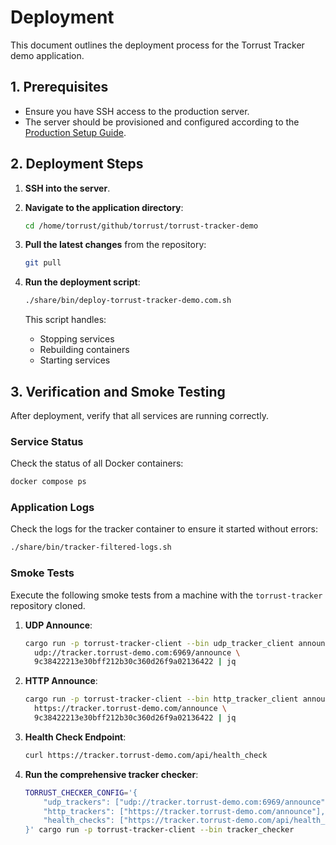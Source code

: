 # Deployment

This document outlines the deployment process for the Torrust Tracker demo application.

## 1. Prerequisites

- Ensure you have SSH access to the production server.
- The server should be provisioned and configured according to the [Production Setup Guide](./production-setup.md).

## 2. Deployment Steps

1. **SSH into the server**.

2. **Navigate to the application directory**:

   ```bash
   cd /home/torrust/github/torrust/torrust-tracker-demo
   ```

3. **Pull the latest changes** from the repository:

   ```bash
   git pull
   ```

4. **Run the deployment script**:

   ```bash
   ./share/bin/deploy-torrust-tracker-demo.com.sh
   ```

   This script handles:

   - Stopping services
   - Rebuilding containers
   - Starting services

## 3. Verification and Smoke Testing

After deployment, verify that all services are running correctly.

### Service Status

Check the status of all Docker containers:

```bash
docker compose ps
```

### Application Logs

Check the logs for the tracker container to ensure it started without errors:

```bash
./share/bin/tracker-filtered-logs.sh
```

### Smoke Tests

Execute the following smoke tests from a machine with the `torrust-tracker` repository cloned.

1. **UDP Announce**:

   ```bash
   cargo run -p torrust-tracker-client --bin udp_tracker_client announce \
     udp://tracker.torrust-demo.com:6969/announce \
     9c38422213e30bff212b30c360d26f9a02136422 | jq
   ```

2. **HTTP Announce**:

   ```bash
   cargo run -p torrust-tracker-client --bin http_tracker_client announce \
     https://tracker.torrust-demo.com/announce \
     9c38422213e30bff212b30c360d26f9a02136422 | jq
   ```

3. **Health Check Endpoint**:

   ```bash
   curl https://tracker.torrust-demo.com/api/health_check
   ```

4. **Run the comprehensive tracker checker**:

   ```bash
   TORRUST_CHECKER_CONFIG='{
       "udp_trackers": ["udp://tracker.torrust-demo.com:6969/announce"],
       "http_trackers": ["https://tracker.torrust-demo.com/announce"],
       "health_checks": ["https://tracker.torrust-demo.com/api/health_check"]
   }' cargo run -p torrust-tracker-client --bin tracker_checker
   ```
